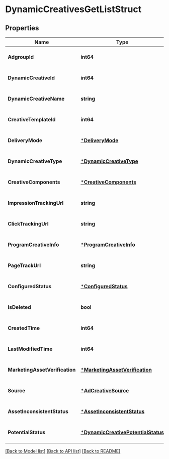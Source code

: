 # DynamicCreativesGetListStruct

## Properties
Name | Type | Description | Notes
------------ | ------------- | ------------- | -------------
**AdgroupId** | **int64** |  | [optional] [default to null]
**DynamicCreativeId** | **int64** |  | [optional] [default to null]
**DynamicCreativeName** | **string** |  | [optional] [default to null]
**CreativeTemplateId** | **int64** |  | [optional] [default to null]
**DeliveryMode** | [***DeliveryMode**](DeliveryMode.md) |  | [optional] [default to null]
**DynamicCreativeType** | [***DynamicCreativeType**](DynamicCreativeType.md) |  | [optional] [default to null]
**CreativeComponents** | [***CreativeComponents**](creative_components.md) |  | [optional] [default to null]
**ImpressionTrackingUrl** | **string** |  | [optional] [default to null]
**ClickTrackingUrl** | **string** |  | [optional] [default to null]
**ProgramCreativeInfo** | [***ProgramCreativeInfo**](program_creative_info.md) |  | [optional] [default to null]
**PageTrackUrl** | **string** |  | [optional] [default to null]
**ConfiguredStatus** | [***ConfiguredStatus**](ConfiguredStatus.md) |  | [optional] [default to null]
**IsDeleted** | **bool** |  | [optional] [default to null]
**CreatedTime** | **int64** |  | [optional] [default to null]
**LastModifiedTime** | **int64** |  | [optional] [default to null]
**MarketingAssetVerification** | [***MarketingAssetVerification**](marketing_asset_verification.md) |  | [optional] [default to null]
**Source** | [***AdCreativeSource**](AdCreativeSource.md) |  | [optional] [default to null]
**AssetInconsistentStatus** | [***AssetInconsistentStatus**](AssetInconsistentStatus.md) |  | [optional] [default to null]
**PotentialStatus** | [***DynamicCreativePotentialStatus**](DynamicCreativePotentialStatus.md) |  | [optional] [default to null]

[[Back to Model list]](../README.md#documentation-for-models) [[Back to API list]](../README.md#documentation-for-api-endpoints) [[Back to README]](../README.md)


